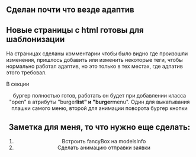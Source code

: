 ## Сделан почти что везде адаптив

## Новые страницы с html готовы для шаблонизации

На страницах сделаны комментарии чтобы было видно где произошли изменения, пришлось добавить или изменить некоторые теги, чтобы нормально работал адаптив,
но это только в тех местах, где адпатив этого требовал.

В секции <header> бургер полностью готов, работать он будет при добавлении класса "open" в атрибуты "burger**list" и "burger**menu". Один для выкатывания
плашки самого меню, второй для анимации поворота бургер кнопки

## Заметка для меня, то что нужно еще сделать:

1. Встроить fancyBox на modelsInfo
2. Сделать анимацию отправки заявки
